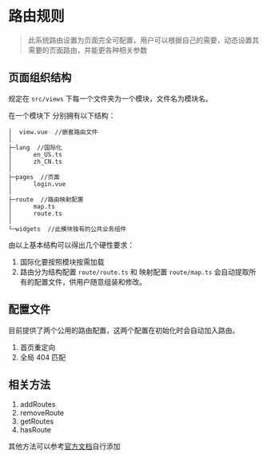 # 路由规则

> 此系统路由设置为页面完全可配置，用户可以根据自己的需要，动态设置其需要的页面路由，并能更各种相关参数

## 页面组织结构

规定在 `src/views` 下每一个文件夹为一个模块，文件名为模块名。

在一个模块下 分别拥有以下结构：

```
│  view.vue  //嵌套路由文件
│
├─lang  //国际化
│      en_US.ts
│      zh_CN.ts
│
├─pages  //页面
│      login.vue
│
├─route  //路由映射配置
│      map.ts
│      route.ts
│
└─widgets  //此模块独有的公共业务组件
```

由以上基本结构可以得出几个硬性要求：

1. 国际化要按照模块按需加载
2. 路由分为结构配置 `route/route.ts` 和 映射配置 `route/map.ts` 会自动提取所有的配置文件，供用户随意组装和修改。

## 配置文件

目前提供了两个公用的路由配置，这两个配置在初始化时会自动加入路由。

1. 首页重定向
2. 全局 404 匹配

## 相关方法

1. addRoutes
2. removeRoute
3. getRoutes
4. hasRoute

其他方法可以参考[官方文档](https://next.router.vuejs.org/api/#router-methods)自行添加
